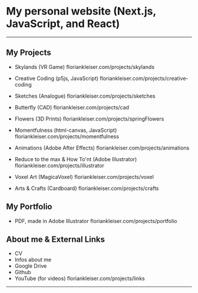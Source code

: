 ![]()


# My personal website (Next.js, JavaScript, and React)

___

## My Projects
- Skylands (VR Game)
    floriankleiser.com/projects/skylands

- Creative Coding (p5js, JavaScript)
    floriankleiser.com/projects/creative-coding

- Sketches (Analogue)
    floriankleiser.com/projects/sketches

- Butterfly (CAD)
    floriankleiser.com/projects/cad

- Flowers (3D Prints)
    floriankleiser.com/projects/springFlowers

- Momentfulness (html-canvas, JavaScript)
    floriankleiser.com/projects/momentfulness

- Animations (Adobe After Effects)
    floriankleiser.com/projects/animations

- Reduce to the max & How To'nt (Adobe Illustrator)
    floriankleiser.com/projects/illustrator

- Voxel Art (MagicaVoxel)
    floriankleiser.com/projects/voxel

- Arts & Crafts (Cardboard)
    floriankleiser.com/projects/crafts

## My Portfolio
- PDF, made in Adobe Illustrator
    floriankleiser.com/projects/portfolio

## About me & External Links
- CV
- Infos about me
- Google Drive
- Github
- YouTube (for videos)
    floriankleiser.com/projects/links

___
